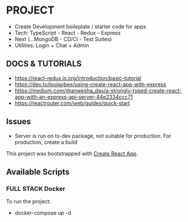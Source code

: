# PROJECT
- Create Development boileplate / starter code for apps
- Tech: TypeScript - React - Redux - Express
- Next (...MongoDB - CD/CI - Test Suites)
- Utilities: Login + Chat + Admin 

## DOCS & TUTORIALS
- https://react-redux.js.org/introduction/basic-tutorial
- https://dev.to/loujaybee/using-create-react-app-with-express
- https://medium.com/@anwesha_das/a-strongly-typed-create-react-app-with-an-express-api-server-44e2334ccc71
- https://reactrouter.com/web/guides/quick-start

## Issues
- Server is run on ts-dev package, not suitable for production. For production, create a build

This project was bootstrapped with [Create React App](https://github.com/facebook/create-react-app).

## Available Scripts

### FULL STACK Docker 
 To run the project: 
- docker-compose up -d
